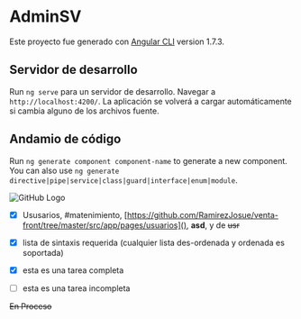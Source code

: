 # AdminSV

Este proyecto fue generado con [Angular CLI](https://github.com/angular/angular-cli) version 1.7.3.

## Servidor de desarrollo

Run `ng serve` para un servidor de desarrollo. Navegar a `http://localhost:4200/`. La aplicación se volverá a cargar automáticamente si cambia alguno de los archivos fuente.

## Andamio de código

Run `ng generate component component-name` to generate a new component. You can also use `ng generate directive|pipe|service|class|guard|interface|enum|module`.

![GitHub Logo](http://aaronsapplications.com/wp-content/uploads/2018/01/Logo-Sistema-Ventas-300x300.png)

- [x] Ususarios, #matenimiento, [https://github.com/RamirezJosue/venta-front/tree/master/src/app/pages/usuarios](), **asd**,   y de <del>usr</del> 
- [x] lista de sintaxis requerida (cualquier lista des-ordenada y ordenada es soportada)
- [x] esta es una tarea completa
- [ ] esta es una tarea incompleta


~~En Proceso~~